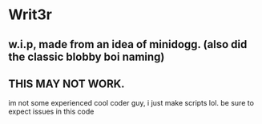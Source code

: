 # Writ3r
w.i.p, made from an idea of minidogg. (also did the classic blobby boi naming)
--------------------
## THIS MAY NOT WORK.
im not some experienced cool coder guy, i just make scripts lol. be sure to expect issues in this code
